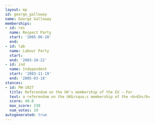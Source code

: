 ```yaml
---
layout: mp
id: george_galloway
name: George Galloway
memberships:
- id: res
  name: Respect Party
  start: '2005-06-28'
  end: 
- id: lab
  name: Labour Party
  start: 
  end: '2003-10-22'
- id: ind
  name: Independent
  start: '2003-11-19'
  end: '2005-03-18'
stances:
- id: PW-1027
  title: Referendum on the UK's membership of the EU — For
  text: a referendum on the UK&rsquo;s membership of the <b>EU</b>
  score: 40.0
  max_score: 230
  num_votes: 19
autogenerated: true
---
```

